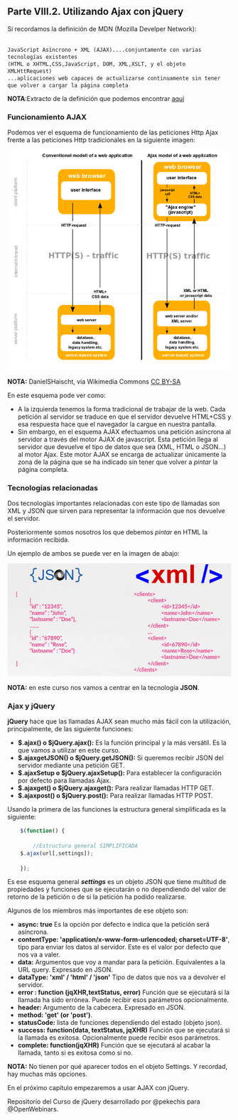 ## Parte VIII.2. Utilizando Ajax con jQuery

Si recordamos la definición de MDN (Mozilla Develper Network):

```

JavaScript Asíncrono + XML (AJAX)....conjuntamente con varias tecnologías existentes 
(HTML o XHTML,CSS,JavaScript, DOM, XML,XSLT, y el objeto XMLHttRequest)
...aplicaciones web capaces de actualizarse continuamente sin tener
que volver a cargar la página completa

```

**NOTA**:Extracto de la definición que podemos encontrar [aquí](https://developer.mozilla.org/es/docs/Web/Guide/AJAX)


### Funcionamiento AJAX

Podemos ver el esquema de funcionamiento de las peticiones Http Ajax frente a las peticiones Http tradicionales en la siguiente imagen:

![Ajax](img/../../PVIII_1_Introduccion_a_Ajax/img/Ajax.png)

**NOTA:** DanielSHaischt, via Wikimedia Commons [CC BY-SA](https://creativecommons.or)

En este esquema pode ver como:

* A la izquierda tenemos la forma tradicional de trabajar de la web. Cada petición al servidor se traduce en que el servidor devuelve HTML+CSS y esa respuesta hace que el navegador la cargue en nuestra pantalla.
* Sin embargo, en el esquema AJAX efectuamos una petición asíncrona al servidor a través del motor AJAX de javascript. Esta petición llega al servidor que devuelve el tipo de datos que sea (XML, HTML o JSON...) al motor Ajax. Este motor AJAX se encarga de actualizar únicamente la zona de la página que se ha  indicado sin tener que volver a _pintar_ la página completa.


### Tecnologías relacionadas

Dos tecnologías importantes relacionadas con este tipo de llamadas son XML y JSON que sirven para representar la información que nos devuelve el servidor.

Posteriormente somos nosotros los que debemos _pintar_ en HTML la información recibida.

Un ejemplo de ambos se puede ver en la imagen de abajo:

![XML y JSON](../PVIII_1_Introduccion_a_Ajax/img/json_xml.png)

**NOTA:** en este curso nos vamos a centrar en la tecnología **JSON**.

### Ajax y jQuery

**jQuery** hace que las llamadas AJAX sean mucho más fácil con la utilización, principalmente, de las siguiente funciones:

* **\$.ajax() o \$jQuery.ajax():** Es la función principal y la más versátil. Es la que vamos a utilizar en este curso.
* **\$.ajaxgetJSON()  o \$jQuery.getJSON():** Si queremos recibir JSON del servidor mediante una petición GET.
* **\$.ajaxSetup o \$jQuery.ajaxSetup():** Para establecer la configuración por defecto para llamadas Ajax.
* **\$.ajaxget() o \$jQuery.ajaxget():** Para realizar llamadas HTTP GET.
* **\$.ajaxpost() o \$jQuery.post():** Para realizar llamadas HTTP POST.

Usando la primera de las funciones la estructura general simplificada es la siguiente:

```js
    $(function() {

        //Estructura general SIMPLIFICADA
    $.ajax(url[,settings]);

    });

```

Es ese esquema general _**settings**_ es un objeto JSON que tiene multitud de propiedades y funciones que se ejecutarán o no dependiendo del valor de retorno de la petición o de si la petición ha podido realizarse.

Algunos de los miembros más importantes de ese objeto son:

* **async: true** Es la opción por defecto e indica que la petición será asíncrona.
* **contentType: 'application/x-www-form-urlencoded; charset=UTF-8'**, tipo para enviar los datos al servidor. Este es el valor por defecto que nos va a valer.
* **data:** Argumentos que voy a mandar para la petición. Equivalentes a la URL query. Expresado en JSON.
* **dataType: 'xml' / 'html' / 'json'** Tipo de datos que nos va a devolver el servidor.
* **error : function (jqXHR,textStatus, error)** Función que se ejecutará si la llamada ha sido errónea. Puede recibir esos parámetros opcionalmente.
* **header:** Argumento de la cabecera. Expresado en JSON.
* **method: 'get' (or 'post')**.
* **statusCode:** lista de funciones dependiendo del estado (objeto json).
* **success: function(data, textStatus, jqXHR)** Función que se ejecutará si la llamada es exitosa. Opcionalmente puede recibir esos parámetros.
* **complete: function(jqXHR)** Función que se ejecutará al acabar la llamada, tanto si es exitosa como si no.

**NOTA:** No tienen por qué aparecer todos en el objeto Settings. Y recordad, hay muchas más opciones.

En el próximo capítulo empezaremos a usar AJAX con jQuery.

Repositorio del Curso de jQuery desarrollado por @pekechis para @OpenWebinars.
